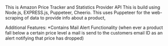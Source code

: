 This is Amazon Price Tracker and Statistics Provider API
This is build using Node.js, EXPRESS.js, Puppeteer, Cheerio.
This uses Puppeteer for the web-scraping of data to provide info about a product,

Additional Features:
*Contains Mail Alert Functionality
(when ever a product fall below a certain price level a mail is send to the customers email ID as an alert notifying that price has dropped)
